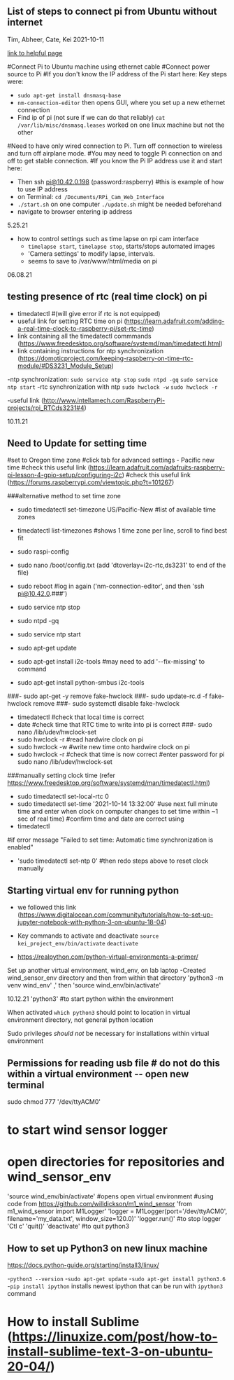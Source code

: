 



## List of steps to connect pi from Ubuntu without internet

Tim, Abheer, Cate, Kei 2021-10-11

[link to helpful page](https://raspberrypi.stackexchange.com/questions/3867/ssh-to-rpi-without-a-network-connection)

#Connect Pi to Ubuntu machine using ethernet cable
#Connect power source to Pi
#If you don't know the IP address of the Pi start here:
Key steps were:
- `sudo apt-get install dnsmasq-base`
- `nm-connection-editor` then opens GUI, where you set up a new ethernet connection
- Find ip of pi (not sure if we can do that reliably) `cat /var/lib/misc/dnsmasq.leases` worked on one linux machine but not the other

#Need to have only wired connection to Pi. Turn off connection to wireless and turn off airplane mode.
#You may need to toggle Pi connection on and off to get stable connection.
#If you know the Pi IP address use it and start here:
- Then ssh pi@10.42.0.198 (password:raspberry) #this is example of how to use IP address
- on Terminal: `cd /Documents/RPi_Cam_Web_Interface` 
- `./start.sh` on one computer `./update.sh` might be needed beforehand
- navigate to browser entering ip address

5.25.21

- how to control settings such as time lapse on rpi cam interface
	- `timelapse start`, `timelapse stop`, starts/stops automated images
	- 'Camera settings' to modify lapse, intervals.
	- seems to save to /var/www/html/media on pi


06.08.21
## testing presence of rtc (real time clock) on pi

- timedatectl #(will give error if rtc is not equipped)
- useful link for setting RTC time on pi (https://learn.adafruit.com/adding-a-real-time-clock-to-raspberry-pi/set-rtc-time)
- link containing all the timedatectl commmands (https://www.freedesktop.org/software/systemd/man/timedatectl.html)
- link containing instructions for ntp synchronization (https://domoticproject.com/keeping-raspberry-on-time-rtc-module/#DS3231_Module_Setup)

-ntp synchronization:
	`sudo service ntp stop`
	`sudo ntpd -gq`
	`sudo service ntp start`
-rtc synchronization with ntp
	`sudo hwclock -w`
	`sudo hwclock -r`
	
-useful link (http://www.intellamech.com/RaspberryPi-projects/rpi_RTCds3231#4) 

10.11.21
## Need to Update for setting time

#set to Oregon time zone
#click tab for advanced settings - Pacific new time
#check this useful link (https://learn.adafruit.com/adafruits-raspberry-pi-lesson-4-gpio-setup/configuring-i2c)
#check this useful link (https://forums.raspberrypi.com/viewtopic.php?t=101267)

###alternative method to set time zone
- sudo timedatectl set-timezone US/Pacific-New
#list of available time zones 
- timedatectl list-timezones #shows 1 time zone per line, scroll to find best fit

- sudo raspi-config
- sudo nano /boot/config.txt (add 'dtoverlay=i2c-rtc,ds3231' to end of the file)
- sudo reboot
#log in again ('nm-connection-editor', and then 'ssh pi@10.42.0.###')
- sudo service ntp stop
- sudo ntpd -gq
- sudo service ntp start

- sudo apt-get update
- sudo apt-get install i2c-tools #may need to add '--fix-missing' to command
- sudo apt-get install python-smbus i2c-tools

###- sudo apt-get -y remove fake-hwclock
###- sudo update-rc.d -f fake-hwclock remove
###- sudo systemctl disable fake-hwclock
- timedatectl #check that local time is correct
- date #check time that RTC time to write into pi is correct
###- sudo nano /lib/udev/hwclock-set
- sudo hwclock -r #read hardwire clock on pi
- sudo hwclock -w #write new time onto hardwire clock on pi
- sudo hwclock -r #check that time is now correct
#enter password for pi
sudo nano /lib/udev/hwclock-set

###manually setting clock time (refer https://www.freedesktop.org/software/systemd/man/timedatectl.html)
- sudo timedatectl set-local-rtc 0 
- sudo timedatectl set-time '2021-10-14 13:32:00' #use next full minute time and enter when clock on computer changes to set time within ~1 sec of real time)
#confirm time and date are correct using 
- timedatectl

#if error message "Failed to set time: Automatic time synchronization is enabled"
- 'sudo timedatectl set-ntp 0'
#then redo steps above to reset clock manually

## Starting virtual env for running python
- we followed this link (https://www.digitalocean.com/community/tutorials/how-to-set-up-jupyter-notebook-with-python-3-on-ubuntu-18-04)

- Key commands to activate and deactivate 
	`source kei_project_env/bin/activate`
	`deactivate`
	
- https://realpython.com/python-virtual-environments-a-primer/	

Set up another virtual environment, wind_env, on lab laptop
-Created wind_sensor_env directory and then from within that directory 'python3 -m venv wind_env' ,'
then 'source wind_env/bin/activate'

10.12.21
 'python3' #to start python within the environment
 
When activated `which python3` should point to location in virtual environment directory, not general python location

Sudo privileges *should not* be necessary for installations within virtual environment

## Permissions for reading usb file # do not do this within a virtual environment -- open new terminal
sudo chmod 777 '/dev/ttyACM0'

# to start wind sensor logger
# open directories for repositories and wind_sensor_env
'source wind_env/bin/activate' #opens open virtual environment
#using code from https://github.com/willdickson/m1_wind_sensor
'from m1_wind_sensor import M1Logger'
'logger = M1Logger(port='/dev/ttyACM0', filename='my_data.txt', window_size=120.0)'
'logger.run()'
#to stop logger 'Ctl c'
'quit()' 
'deactivate' #to quit python3


## How to set up Python3 on new linux machine

https://docs.python-guide.org/starting/install3/linux/

-`python3 --version`
-`sudo apt-get update`
-`sudo apt-get install python3.6`
-`pip install ipython` installs newest ipython that can be run with `ipython3` command

# How to install Sublime (https://linuxize.com/post/how-to-install-sublime-text-3-on-ubuntu-20-04/)

